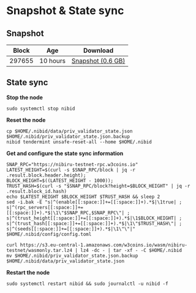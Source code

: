 # Snapshot & State sync

## Snapshot

| Block   | Age      | Download                                                                                                                        |
| ------- | -------- | ------------------------------------------------------------------------------------------------------------------------------- |
|   297655   |  10 hours | [Snapshot (0.6 GB)](https://s3.eu-central-1.amazonaws.com/w3coins.io/snapshots/nibiru-testnet/nibiru_snapsot_latest.tar.lz4)  |

## State sync

**Stop the node**

```
sudo systemctl stop nibid
```

**Reset the node**

```
cp $HOME/.nibid/data/priv_validator_state.json $HOME/.nibid/priv_validator_state.json.backup
nibid tendermint unsafe-reset-all --home $HOME/.nibid
```

**Get and configure the state sync information**

```
SNAP_RPC="https://nibiru-testnet-rpc.w3coins.io"
LATEST_HEIGHT=$(curl -s $SNAP_RPC/block | jq -r .result.block.header.height);
BLOCK_HEIGHT=$((LATEST_HEIGHT - 1000));
TRUST_HASH=$(curl -s "$SNAP_RPC/block?height=$BLOCK_HEIGHT" | jq -r .result.block_id.hash) 
echo $LATEST_HEIGHT $BLOCK_HEIGHT $TRUST_HASH && sleep 2
sed -i.bak -E "s|^(enable[[:space:]]+=[[:space:]]+).*$|\1true| ;
s|^(rpc_servers[[:space:]]+=[[:space:]]+).*$|\1\"$SNAP_RPC,$SNAP_RPC\"| ;
s|^(trust_height[[:space:]]+=[[:space:]]+).*$|\1$BLOCK_HEIGHT| ;
s|^(trust_hash[[:space:]]+=[[:space:]]+).*$|\1\"$TRUST_HASH\"| ;
s|^(seeds[[:space:]]+=[[:space:]]+).*$|\1\"\"|" $HOME/.nibid/config/config.toml
```

```
curl https://s3.eu-central-1.amazonaws.com/w3coins.io/wasm/nibiru-testnet/wasmonly.tar.lz4 | lz4 -dc - | tar -xf - -C $HOME/.nibid
mv $HOME/.nibid/priv_validator_state.json.backup $HOME/.nibid/data/priv_validator_state.json
```

**Restart the node**

```
sudo systemctl restart nibid && sudo journalctl -u nibid -f
```
